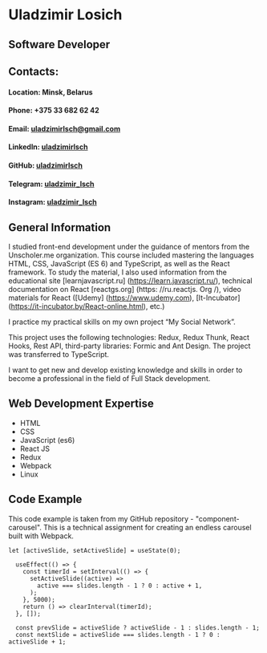 # Uladzimir Losich

## Software Developer

## Contacts:

#### Location: Minsk, Belarus
#### Phone: +375 33 682 62 42
#### Email: uladzimirlsch@gmail.com
#### LinkedIn: [uladzimirlsch](https://www.linkedin.com/in/uladzimirlsch)
#### GitHub: [uladzimirlsch](https://github.com/uladzimirlsch)
#### Telegram: [uladzimir_lsch](https://t.me/uladzimir_lsch)
#### Instagram: [uladzimir_lsch](https://www.instagram.com/uladzimir_lsch)

## General Information

I studied front-end development under the guidance of mentors from the Unscholer.me organization. This course included mastering the languages ​​HTML, CSS, JavaScript (ES 6) and TypeScript, as well as the React framework. To study the material, I also used information from the educational site [learnjavascript.ru] (https://learn.javascript.ru/), technical documentation on React [reactgs.org] (https: //ru.reactjs. Org /), video materials for React ([Udemy] (https://www.udemy.com), [It-Incubator] (https://it-incubator.by/React-online.html), etc.)

I practice my practical skills on my own project “My Social Network”.

This project uses the following technologies: Redux, Redux Thunk, React Hooks, Rest API, third-party libraries: Formic and Ant Design. The project was transferred to TypeScript.

I want to get new and develop existing knowledge and skills in order to become a professional in the field of Full Stack development.

## Web Development Expertise
- HTML
- CSS
- JavaScript (es6)
- React JS
- Redux
- Webpack
- Linux

## Code Example

This code example is taken from my GitHub repository - "component-carousel". This is a technical assignment for creating an endless carousel built with Webpack.
```
let [activeSlide, setActiveSlide] = useState(0);

  useEffect(() => {
    const timerId = setInterval(() => {
      setActiveSlide((active) =>
        active === slides.length - 1 ? 0 : active + 1,
      );
    }, 5000);
    return () => clearInterval(timerId);
  }, []);

  const prevSlide = activeSlide ? activeSlide - 1 : slides.length - 1;
  const nextSlide = activeSlide === slides.length - 1 ? 0 : activeSlide + 1;
```